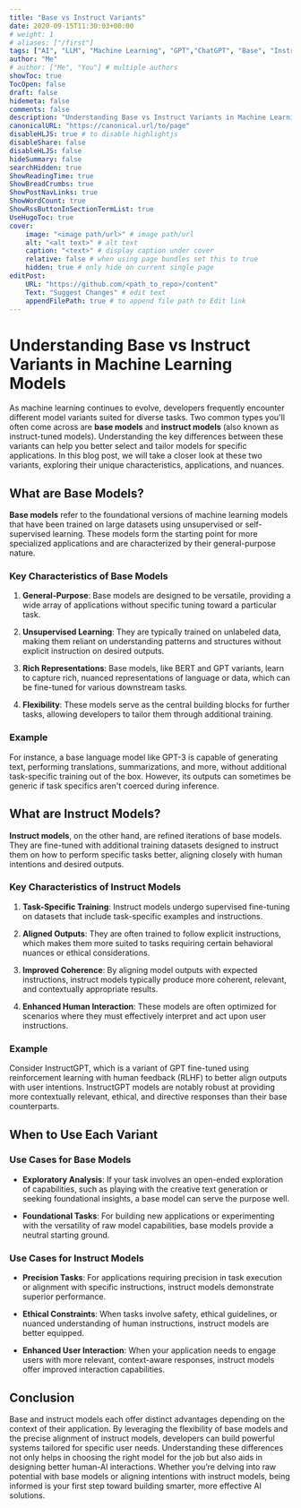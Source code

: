 ```yaml
---
title: "Base vs Instruct Variants"
date: 2020-09-15T11:30:03+00:00
# weight: 1
# aliases: ["/first"]
tags: ["AI", "LLM", "Machine Learning", "GPT","ChatGPT", "Base", "Instruct Variants"]
author: "Me"
# author: ["Me", "You"] # multiple authors
showToc: true
TocOpen: false
draft: false
hidemeta: false
comments: false
description: "Understanding Base vs Instruct Variants in Machine Learning Models"
canonicalURL: "https://canonical.url/to/page"
disableHLJS: true # to disable highlightjs
disableShare: false
disableHLJS: false
hideSummary: false
searchHidden: true
ShowReadingTime: true
ShowBreadCrumbs: true
ShowPostNavLinks: true
ShowWordCount: true
ShowRssButtonInSectionTermList: true
UseHugoToc: true
cover:
    image: "<image path/url>" # image path/url
    alt: "<alt text>" # alt text
    caption: "<text>" # display caption under cover
    relative: false # when using page bundles set this to true
    hidden: true # only hide on current single page
editPost:
    URL: "https://github.com/<path_to_repo>/content"
    Text: "Suggest Changes" # edit text
    appendFilePath: true # to append file path to Edit link
---
```

# Understanding Base vs Instruct Variants in Machine Learning Models

As machine learning continues to evolve, developers frequently encounter different model variants suited for diverse tasks. Two common types you'll often come across are **base models** and **instruct models** (also known as instruct-tuned models). Understanding the key differences between these variants can help you better select and tailor models for specific applications. In this blog post, we will take a closer look at these two variants, exploring their unique characteristics, applications, and nuances.

## What are Base Models?

**Base models** refer to the foundational versions of machine learning models that have been trained on large datasets using unsupervised or self-supervised learning. These models form the starting point for more specialized applications and are characterized by their general-purpose nature.

### Key Characteristics of Base Models

1. **General-Purpose**: Base models are designed to be versatile, providing a wide array of applications without specific tuning toward a particular task.
   
2. **Unsupervised Learning**: They are typically trained on unlabeled data, making them reliant on understanding patterns and structures without explicit instruction on desired outputs.

3. **Rich Representations**: Base models, like BERT and GPT variants, learn to capture rich, nuanced representations of language or data, which can be fine-tuned for various downstream tasks.

4. **Flexibility**: These models serve as the central building blocks for further tasks, allowing developers to tailor them through additional training.

### Example

For instance, a base language model like GPT-3 is capable of generating text, performing translations, summarizations, and more, without additional task-specific training out of the box. However, its outputs can sometimes be generic if task specifics aren't coerced during inference.

## What are Instruct Models?

**Instruct models**, on the other hand, are refined iterations of base models. They are fine-tuned with additional training datasets designed to instruct them on how to perform specific tasks better, aligning closely with human intentions and desired outputs.

### Key Characteristics of Instruct Models

1. **Task-Specific Training**: Instruct models undergo supervised fine-tuning on datasets that include task-specific examples and instructions.

2. **Aligned Outputs**: They are often trained to follow explicit instructions, which makes them more suited to tasks requiring certain behavioral nuances or ethical considerations.

3. **Improved Coherence**: By aligning model outputs with expected instructions, instruct models typically produce more coherent, relevant, and contextually appropriate results.

4. **Enhanced Human Interaction**: These models are often optimized for scenarios where they must effectively interpret and act upon user instructions.

### Example

Consider InstructGPT, which is a variant of GPT fine-tuned using reinforcement learning with human feedback (RLHF) to better align outputs with user intentions. InstructGPT models are notably robust at providing more contextually relevant, ethical, and directive responses than their base counterparts.

## When to Use Each Variant

### Use Cases for Base Models

- **Exploratory Analysis**: If your task involves an open-ended exploration of capabilities, such as playing with the creative text generation or seeking foundational insights, a base model can serve the purpose well.
  
- **Foundational Tasks**: For building new applications or experimenting with the versatility of raw model capabilities, base models provide a neutral starting ground.

### Use Cases for Instruct Models

- **Precision Tasks**: For applications requiring precision in task execution or alignment with specific instructions, instruct models demonstrate superior performance.
  
- **Ethical Constraints**: When tasks involve safety, ethical guidelines, or nuanced understanding of human instructions, instruct models are better equipped.
  
- **Enhanced User Interaction**: When your application needs to engage users with more relevant, context-aware responses, instruct models offer improved interaction capabilities.

## Conclusion

Base and instruct models each offer distinct advantages depending on the context of their application. By leveraging the flexibility of base models and the precise alignment of instruct models, developers can build powerful systems tailored for specific user needs. Understanding these differences not only helps in choosing the right model for the job but also aids in designing better human-AI interactions. Whether you’re delving into raw potential with base models or aligning intentions with instruct models, being informed is your first step toward building smarter, more effective AI solutions.